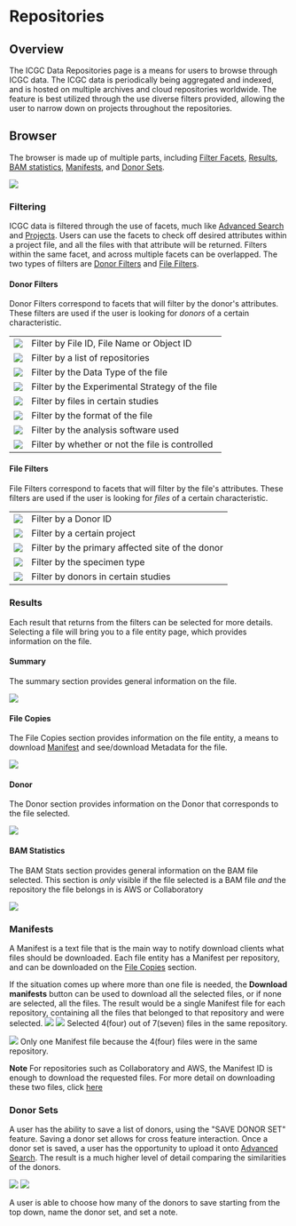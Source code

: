 # Repositories

## Overview

The ICGC Data Repositories page is a means for users to browse through ICGC data. The ICGC data is periodically being aggregated and indexed, and is hosted on multiple archives and cloud repositories worldwide. The feature is best utilized through the use diverse filters provided, allowing the user to narrow down on projects throughout the repositories.

## Browser

The browser is made up of multiple parts, including [Filter Facets](repositories.md#filtering), [Results](repositories.md#results), [BAM statistics](repositories.md#bam-statistics), [Manifests](repositories.md#manifests), and [Donor Sets](repositories.md#donor-sets). 

[![](images/data-repository-browser.png)](images/data-repository-browser.png "Click on the image to see it in full")

### Filtering

ICGC data is filtered through the use of facets, much like [Advanced Search](search.md) and [Projects](projects.md#filtering). Users can use the facets to check off desired attributes within a project file, and all the files with that attribute will be returned. Filters within the same facet, and across multiple facets can be overlapped. The two types of filters are [Donor Filters](repositories.md#donor-filters) and [File Filters](repositories.md#file-filters).

#### Donor Filters

Donor Filters correspond to facets that will filter by the donor's attributes. These filters are used if the user is looking for _donors_ of a certain characteristic.

| | |
| ---- | ---- |
| [![](images/file-filter-file-id.png)](images/file-filter-file-id.png "Click on the image to see it in full")| Filter by File ID, File Name or Object ID |
| [![](images/file-filter-repository.png)](images/file-filter-repository.png "Click on the image to see it in full") | Filter by a list of repositories |
| [![](images/file-filter-data-type.png)](images/file-filter-data-type.png "Click on the image to see it in full") | Filter by the Data Type of the file |
| [![](images/file-filter-experimental-strategy.png)](images/file-filter-experimental-strategy.png "Click on the image to see it in full") | Filter by the Experimental Strategy of the file |
| [![](images/file-filter-in-study.png)](images/file-filter-in-study.png "Click on the image to see it in full") | Filter by files in certain studies |
| [![](images/file-filter-file-format.png)](images/file-filter-file-format.png "Click on the image to see it in full") | Filter by the format of the file |
| [![](images/file-filter-analysis-software.png)](images/file-filter-analysis-software.png "Click on the image to see it in full") | Filter by the analysis software used |
| [![](images/file-filter-access.png)](images/file-filter-access.png "Click on the image to see it in full") | Filter by whether or not the file is controlled |

#### File Filters

File Filters correspond to facets that will filter by the file's attributes. These filters are used if the user is looking for _files_ of a certain characteristic.

| | |
| ---- | ---- |
| [![](images/donor-filter-donor-id.png)](images/donor-filter-donor-id.png "Click on the image to see it in full") | Filter by a Donor ID |
| [![](images/donor-filter-project.png)](images/donor-filter-project.png "Click on the image to see it in full") | Filter by a certain project |
| [![](images/donor-filter-primary-site.png)](images/donor-filter-primary-site.png "Click on the image to see it in full") | Filter by the primary affected site of the donor |
| [![](images/donor-filter-specimen-type.png)](images/donor-filter-specimen-type.png "Click on the image to see it in full") | Filter by the specimen type |
| [![](images/donor-filter-in-study.png)](images/donor-filter-in-study.png "Click on the image to see it in full") | Filter by donors in certain studies |

### Results

Each result that returns from the filters can be selected for more details. Selecting a file will bring you to a file entity page, which provides information on the file. 

#### Summary

The summary section provides general information on the file.

[![](images/file-entity-summary.png)](images/file-entity-summary.png "Click on the image to see it in full")

#### File Copies

The File Copies section provides information on the file entity, a means to download [Manifest](repositories.md#manifests) and see/download Metadata for the file.

[![](images/file-entity-file-copies.png)](images/file-entity-file-copies.png "Click on the image to see it in full")

#### Donor

The Donor section provides information on the Donor that corresponds to the file selected.

[![](images/file-entity-donor.png)](images/file-entity-donor.png "Click on the image to see it in full")

#### BAM Statistics

The BAM Stats section provides general information on the BAM file selected. This section is _only_ visible if the file selected is a BAM file _and_ the repository the file belongs in is AWS or Collaboratory

[![](images/file-entity-iobio.png)](images/file-entity-iobio.png "Click on the image to see it in full")

### Manifests

A Manifest is a text file that is the main way to notify download clients what files should be downloaded. Each file entity has a Manifest per repository, and can be downloaded on the [File Copies](repositories.md#file-copies) section.

If the situation comes up where more than one file is needed, the **Download manifests** button can be used to download all the selected files, or if none are selected, all the files. The result would be a single Manifest file for each repository, containing all the files that belonged to that repository and were selected.
[![](images/data-repositories-download-manifests.png)](images/data-repositories-download-manifests.png "Click on the image to see it in full")
[![](images/data-repository-selected-files.png)](images/data-repository-selected-files.png "Click on the image to see it in full")
Selected 4(four) out of 7(seven) files in the same repository.


[![](images/data-repository-download-manifest-modal.png)](images/data-repository-download-manifest-modal.png "Click on the image to see it in full")
Only one Manifest file because the 4(four) files were in the same repository.

**Note**
For repositories such as Collaboratory and AWS, the Manifest ID is enough to download the requested files. For more detail on downloading these two files, click [here](/cloud/guide.md#overview)

### Donor Sets

A user has the ability to save a list of donors, using the "SAVE DONOR SET" feature. Saving a donor set allows for cross feature interaction. Once a donor set is saved, a user has the opportunity to upload it onto [Advanced Search](search.md). The result is a much higher level of detail comparing the similarities of the donors.

[![](images/data-repositories-save-donor-set.png)](images/data-repositories-save-donor-set.png "Click on the image to see it in full")
[![](images/data-repositories-save-donor-set-modal.png)](images/data-repositories-save-donor-set-modal.png "Click on the image to see it in full")

A user is able to choose how many of the donors to save starting from the top down, name the donor set, and set a note.